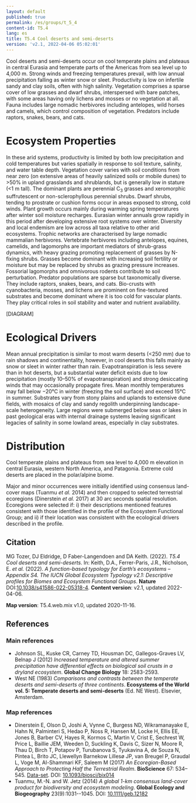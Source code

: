 ```yaml
---
layout: default
published: true
permalink: /es/groups/t_5_4
content-id: T5.4
lang: es
title: T5.4 Cool deserts and semi-deserts
version: 'v2.1, 2022-04-06 05:02:01'
---
```


Cool deserts and semi-deserts occur on cool temperate plains and plateaus in central Eurasia and temperate parts of the Americas from sea level up to 4,000 m. Strong winds and freezing temperatures prevail, with low annual precipitation falling as winter snow or sleet. Productivity is low on infertile sandy and clay soils, often with high salinity. Vegetation comprises a sparse cover of low grasses and dwarf shrubs, interspersed with bare patches, with some areas having only lichens and mosses or no vegetation at all. Fauna includes large nomadic herbivores including antelopes, wild horses and camels, which control composition of vegetation. Predators include raptors, snakes, bears, and cats.

# Ecosystem Properties
 
In these arid systems, productivity is limited by both low precipitation and cold temperatures but varies spatially in response to soil texture, salinity, and water table depth. Vegetation cover varies with soil conditions from near zero (on extensive areas of heavily salinized soils or mobile dunes) to >50% in upland grasslands and shrublands, but is generally low in stature (<1 m tall). The dominant plants are perennial C<sub>3</sub> grasses and xeromorphic suffrutescent or non-sclerophyllous perennial shrubs. Dwarf shrubs, tending to prostrate or cushion forms occur in areas exposed to strong, cold winds. Plant growth occurs mainly during warming spring temperatures after winter soil moisture recharges. Eurasian winter annuals grow rapidly in this period after developing extensive root systems over winter. Diversity and local endemism are low across all taxa relative to other arid ecosystems. Trophic networks are characterised by large nomadic mammalian herbivores. Vertebrate herbivores including antelopes, equines, camelids, and lagomorphs are important mediators of shrub-grass dynamics, with heavy grazing promoting replacement of grasses by N-fixing shrubs. Grasses become dominant with increasing soil fertility or moisture but may be replaced by shrubs as grazing pressure increases. Fossorial lagomorphs and omnivorous rodents contribute to soil perturbation. Predator populations are sparse but taxonomically diverse. They include raptors, snakes, bears, and cats. Bio-crusts with cyanobacteria, mosses, and lichens are prominent on fine-textured substrates and become dominant where it is too cold for vascular plants. They play critical roles in soil stability and water and nutrient availability.

[DIAGRAM]

# Ecological Drivers
 
Mean annual precipitation is similar to most warm deserts (<250 mm) due to rain shadows and continentality, however, in cool deserts this falls mainly as snow or sleet in winter rather than rain. Evapotranspiration is less severe than in hot deserts, but a substantial water deficit exists due to low precipitation (mostly 10–50% of evapotranspiration) and strong desiccating winds that may occasionally propagate fires. Mean monthly temperatures may fall below −20°C in winter (freezing the soil surface) and exceed 15°C in summer. Substrates vary from stony plains and uplands to extensive dune fields, with mosaics of clay and sandy regolith underpinning landscape-scale heterogeneity. Large regions were submerged below seas or lakes in past geological eras with internal drainage systems leaving significant legacies of salinity in some lowland areas, especially in clay substrates.
 
# Distribution
 
Cool temperate plains and plateaus from sea level to 4,000 m elevation in central Eurasia, western North America, and Patagonia. Extreme cold deserts are placed in the polar/alpine biome.

Major and minor occurrences were initially identified using consensus land-cover maps (Tuanmu _et al._ 2014) and then cropped to selected terrestrial ecoregions (Dinerstein _et al._ 2017) at 30 arc seconds spatial resolution. Ecoregions were selected if: i) their descriptions mentioned features consistent with those identified in the profile of the Ecosystem Functional Group; and ii) if their location was consistent with the ecological drivers described in the profile.

## Citation

MG Tozer, DJ Eldridge, D Faber-Langendoen and DA Keith. (2022). *T5.4 Cool deserts and semi-deserts*. In: Keith, D.A., Ferrer-Paris, J.R., Nicholson, E. *et al.* (2022). *A function-based typology for Earth’s ecosystems – Appendix S4. The IUCN Global Ecosystem Typology v2.1: Descriptive profiles for Biomes and Ecosystem Functional Groups*. **Nature** DOI:[10.1038/s41586-022-05318-4](https://doi.org/10.1038/s41586-022-05318-4).
**Content version**: v2.1, updated 2022-04-06.

**Map version**: T5.4.web.mix v1.0, updated 2020-11-16.

## References

### Main references
* Johnson SL, Kuske CR, Carney TD, Housman DC, Gallegos-Graves LV, Belnap J  (2012) *Increased temperature and altered summer precipitation have differential effects on biological soil crusts in a dryland ecosystem*. **Global Change Biology** 18: 2583-2593.
* West NE  (1983) *Comparisons and contrasts between the temperate deserts and semi-deserts of three continents*. **Ecosystems of the World vol. 5: Temperate deserts and semi-deserts** (Ed. NE West). Elsevier, Amsterdam.

### Map references
* Dinerstein E, Olson D, Joshi A, Vynne C, Burgess ND, Wikramanayake E, Hahn N, Palminteri S, Hedao P, Noss R, Hansen M, Locke H, Ellis EE, Jones B, Barber CV, Hayes R, Kormos C, Martin V, Crist E, Sechrest W, Price L, Baillie JEM, Weeden D, Suckling K, Davis C, Sizer N, Moore R, Thau D, Birch T, Potapov P, Turubanova S, Tyukavina A, de Souza N, Pintea L, Brito JC, Llewellyn Barnekow Lillesø JP, van Breugel P, Graudal L, Voge M, Al-Shammari KF, Saleem M  (2017) *An Ecoregion-Based Approach to Protecting Half the Terrestrial Realm*. **BioScience** 67: 534–545. [Data-set](https://ecoregions2017.appspot.com/). DOI: [10.1093/biosci/bix014](http://doi.org/10.1093/biosci/bix014)
* Tuanmu, M.-N. and W. Jetz (2014) *A global 1-km consensus land-cover product for biodiversity and ecosystem modeling*. **Global Ecology and Biogeography** 23(9):1031--1045. DOI: [10.1111/geb.12182](http://doi.org/10.1111/geb.12182)
